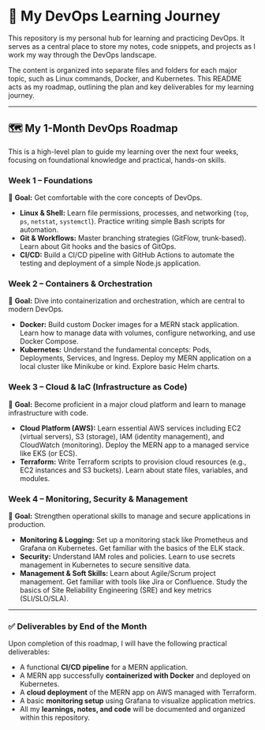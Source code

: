 # 🚀 My DevOps Learning Journey

This repository is my personal hub for learning and practicing DevOps. It serves as a central place to store my notes, code snippets, and projects as I work my way through the DevOps landscape.

The content is organized into separate files and folders for each major topic, such as Linux commands, Docker, and Kubernetes. This README acts as my roadmap, outlining the plan and key deliverables for my learning journey.

---

## 🗺️ My 1-Month DevOps Roadmap

This is a high-level plan to guide my learning over the next four weeks, focusing on foundational knowledge and practical, hands-on skills.

### **Week 1 – Foundations**

🔹 **Goal:** Get comfortable with the core concepts of DevOps.

* **Linux & Shell:** Learn file permissions, processes, and networking (`top`, `ps`, `netstat`, `systemctl`). Practice writing simple Bash scripts for automation.
* **Git & Workflows:** Master branching strategies (GitFlow, trunk-based). Learn about Git hooks and the basics of GitOps.
* **CI/CD:** Build a CI/CD pipeline with GitHub Actions to automate the testing and deployment of a simple Node.js application.

### **Week 2 – Containers & Orchestration**

🔹 **Goal:** Dive into containerization and orchestration, which are central to modern DevOps.

* **Docker:** Build custom Docker images for a MERN stack application. Learn how to manage data with volumes, configure networking, and use Docker Compose.
* **Kubernetes:** Understand the fundamental concepts: Pods, Deployments, Services, and Ingress. Deploy my MERN application on a local cluster like Minikube or kind. Explore basic Helm charts.

### **Week 3 – Cloud & IaC (Infrastructure as Code)**

🔹 **Goal:** Become proficient in a major cloud platform and learn to manage infrastructure with code.

* **Cloud Platform (AWS):** Learn essential AWS services including EC2 (virtual servers), S3 (storage), IAM (identity management), and CloudWatch (monitoring). Deploy the MERN app to a managed service like EKS (or ECS).
* **Terraform:** Write Terraform scripts to provision cloud resources (e.g., EC2 instances and S3 buckets). Learn about state files, variables, and modules.

### **Week 4 – Monitoring, Security & Management**

🔹 **Goal:** Strengthen operational skills to manage and secure applications in production.

* **Monitoring & Logging:** Set up a monitoring stack like Prometheus and Grafana on Kubernetes. Get familiar with the basics of the ELK stack.
* **Security:** Understand IAM roles and policies. Learn to use secrets management in Kubernetes to secure sensitive data.
* **Management & Soft Skills:** Learn about Agile/Scrum project management. Get familiar with tools like Jira or Confluence. Study the basics of Site Reliability Engineering (SRE) and key metrics (SLI/SLO/SLA).

---

### **✅ Deliverables by End of the Month**

Upon completion of this roadmap, I will have the following practical deliverables:

* A functional **CI/CD pipeline** for a MERN application.
* A MERN app successfully **containerized with Docker** and deployed on Kubernetes.
* A **cloud deployment** of the MERN app on AWS managed with Terraform.
* A basic **monitoring setup** using Grafana to visualize application metrics.
* All my **learnings, notes, and code** will be documented and organized within this repository.
